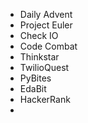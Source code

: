 * Daily Advent
* Project Euler
* Check IO
* Code Combat
* Thinkstar
* TwilioQuest
* PyBites
* EdaBit
* HackerRank
* 